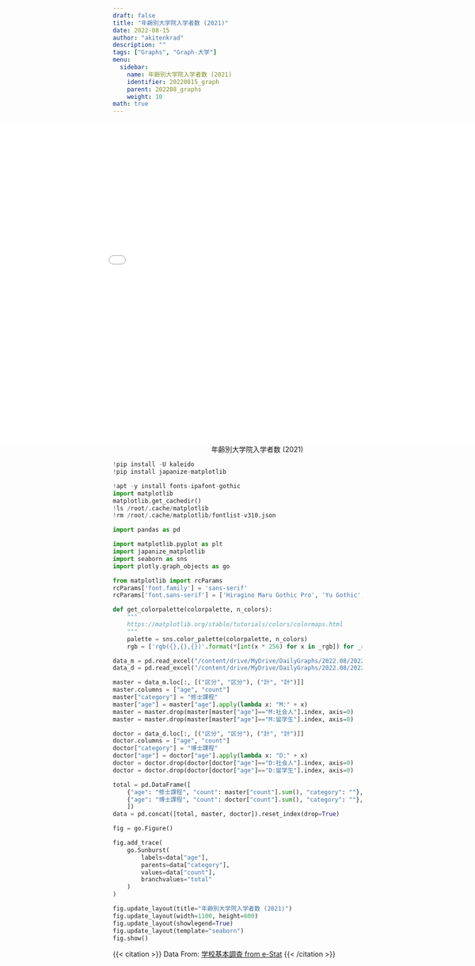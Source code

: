 ```yaml
---
draft: false
title: "年齢別大学院入学者数 (2021)"
date: 2022-08-15 
author: "akitenkrad"
description: ""
tags: ["Graphs", "Graph-大学"]
menu:
  sidebar:
    name: 年齢別大学院入学者数 (2021)
    identifier: 20220815_graph
    parent: 202208_graphs
    weight: 10
math: true
---
```


<figure style="width:100%; display:flex; justify-content:center; align-items:center; flex-direction:column;">
    <iframe src="out.html" width="1110pt" height="650pt" style="border:none"></iframe>
    <figcaption>年齢別大学院入学者数 (2021)</figcaption>
</figure>

```python
!pip install -U kaleido
!pip install japanize-matplotlib

!apt -y install fonts-ipafont-gothic
import matplotlib
matplotlib.get_cachedir()
!ls /root/.cache/matplotlib
!rm /root/.cache/matplotlib/fontlist-v310.json

import pandas as pd

import matplotlib.pyplot as plt
import japanize_matplotlib 
import seaborn as sns
import plotly.graph_objects as go

from matplotlib import rcParams
rcParams['font.family'] = 'sans-serif'
rcParams['font.sans-serif'] = ['Hiragino Maru Gothic Pro', 'Yu Gothic', 'Meirio', 'Takao', 'IPAexGothic', 'IPAPGothic', 'VL PGothic', 'Noto Sans CJK JP']

def get_colorpalette(colorpalette, n_colors):
    """
    https://matplotlib.org/stable/tutorials/colors/colormaps.html
    """
    palette = sns.color_palette(colorpalette, n_colors)
    rgb = ['rgb({},{},{})'.format(*[int(x * 256) for x in _rgb]) for _rgb in palette]

data_m = pd.read_excel("/content/drive/MyDrive/DailyGraphs/2022.08/2022.08.15/2021.xlsx",sheet_name="修士", header=[0, 1], index_col=None)
data_d = pd.read_excel("/content/drive/MyDrive/DailyGraphs/2022.08/2022.08.15/2021.xlsx",sheet_name="博士", header=[0, 1], index_col=None)

master = data_m.loc[:, [("区分", "区分"), ("計", "計")]]
master.columns = ["age", "count"]
master["category"] = "修士課程"
master["age"] = master["age"].apply(lambda x: "M:" + x)
master = master.drop(master[master["age"]=="M:社会人"].index, axis=0)
master = master.drop(master[master["age"]=="M:留学生"].index, axis=0)

doctor = data_d.loc[:, [("区分", "区分"), ("計", "計")]]
doctor.columns = ["age", "count"]
doctor["category"] = "博士課程"
doctor["age"] = doctor["age"].apply(lambda x: "D:" + x)
doctor = doctor.drop(doctor[doctor["age"]=="D:社会人"].index, axis=0)
doctor = doctor.drop(doctor[doctor["age"]=="D:留学生"].index, axis=0)

total = pd.DataFrame([
    {"age": "修士課程", "count": master["count"].sum(), "category": ""},
    {"age": "博士課程", "count": doctor["count"].sum(), "category": ""},
    ])
data = pd.concat([total, master, doctor]).reset_index(drop=True)

fig = go.Figure()

fig.add_trace(
    go.Sunburst(
        labels=data["age"],
        parents=data["category"],
        values=data["count"],
        branchvalues="total"
    )
)

fig.update_layout(title="年齢別大学院入学者数 (2021)")
fig.update_layout(width=1100, height=600)
fig.update_layout(showlegend=True)
fig.update_layout(template="seaborn")
fig.show()
```

{{< citation >}}
Data From: [学校基本調査 from e-Stat](https://www.e-stat.go.jp/stat-search/files?page=1&toukei=00400001&tstat=000001011528)
{{< /citation >}}
